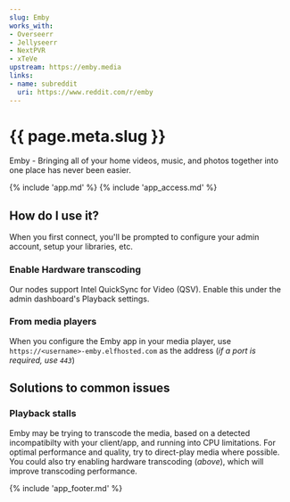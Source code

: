 ```yaml
---
slug: Emby
works_with:
- Overseerr
- Jellyseerr
- NextPVR
- xTeVe
upstream: https://emby.media
links:
- name: subreddit
  uri: https://www.reddit.com/r/emby
---
```


# {{ page.meta.slug }}

Emby - Bringing all of your home videos, music, and photos together into one place has never been easier.

{% include 'app.md' %}
{% include 'app_access.md' %}

## How do I use it?

When you first connect, you'll be prompted to configure your admin account, setup your libraries, etc.

### Enable Hardware transcoding

Our nodes support Intel QuickSync for Video (QSV). Enable this under the admin dashboard's Playback settings.

### From media players

When you configure the Emby app in your media player, use `https://<username>-emby.elfhosted.com` as the address (*if a port is required, use `443`*)

## Solutions to common issues

### Playback stalls

Emby may be trying to transcode the media, based on a detected incompatibilty with your client/app, and running into CPU limitations. For optimal performance and quality, try to direct-play media where possible. You could also try enabling hardware transcoding (*above*), which will improve transcoding performance.

{% include 'app_footer.md' %}